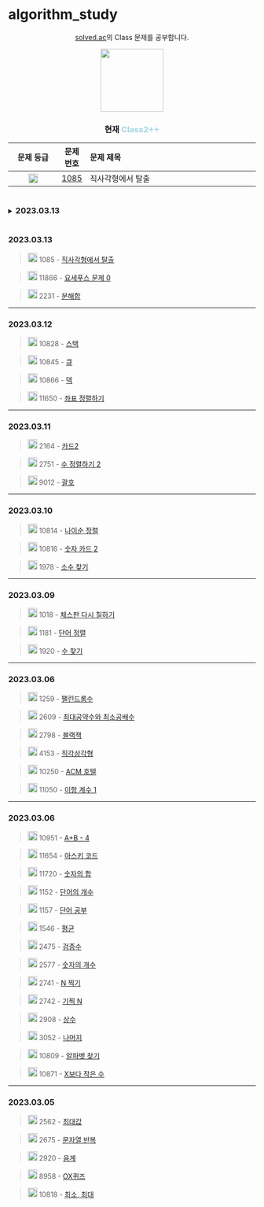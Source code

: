 # algorithm_study

<div align="center">
<p><a href="https://solved.ac/class">solved.ac</a>의 Class 문제를 공부합니다.</p>
<img src="https://static.solved.ac/class/c2s.svg" height="128px" width="128px" />
<h3>현재 <span style="font-weight: 800; color: lightblue;">Class2++</span></h3>
</div>

<table style="width: 100% !important">
  <thead>
    <tr>
      <th style="width: 20%">문제 등급</th>
      <th style="widht: 20%">문제 번호</th>
      <th align="left" style="width: 1000px">문제 제목</th>
    </tr>
  </thead>
  <tbody>
    <tr>
      <td align="center">
        <img src="https://static.solved.ac/tier_small/3.svg" height="19px" width="19px" />
      </td>
      <td align="center">
        <a href="https://www.acmicpc.net/problem/1085">1085</a>
      </td>
      <td>직사각형에서 탈출</td>
    </tr>
  </tbody>
</table>

<details>
  <summary><h3 style="display: inline-block">2023.03.13</h3></summary>
  <div markdown="1">
    <table>
      <thead>
        <tr>
          <th style="width: 33%">문제 등급</th>
          <th style="width: 33%">문제 번호</th>
          <th style="width: 33%">문제 제목</th>
        </tr>
      </thead>
      <tbody>
        <tr>
          <td style="text-align: center">
            <img src="https://static.solved.ac/tier_small/3.svg" height="19px" width="19px" />
          </td>
          <td style="text-align: center">
            <a href="https://www.acmicpc.net/problem/1085"> 1085 </a>
          </td>
          <td style="width: 100%">직사각형에서 탈출</td>
        </tr>
      </tbody>
    </table>
  </div>
</details>

### 2023.03.13

> <img src="https://static.solved.ac/tier_small/3.svg" height="19px" width="19px" /> 1085 - [직사각형에서 탈출](https://www.acmicpc.net/problem/1085)

> <img src="https://static.solved.ac/tier_small/7.svg" height="19px" width="19px" /> 11866 - [요세푸스 문제 0](https://www.acmicpc.net/problem/11866)

> <img src="https://static.solved.ac/tier_small/4.svg" height="19px" width="19px" /> 2231 - [분해합](https://www.acmicpc.net/problem/2231)

---

### 2023.03.12

> <img src="https://static.solved.ac/tier_small/7.svg" height="19px" width="19px" /> 10828 - [스택](https://www.acmicpc.net/problem/10828)

> <img src="https://static.solved.ac/tier_small/7.svg" height="19px" width="19px" /> 10845 - [큐](https://www.acmicpc.net/problem/10845)

> <img src="https://static.solved.ac/tier_small/7.svg" height="19px" width="19px" /> 10866 - [덱](https://www.acmicpc.net/problem/10866)

> <img src="https://static.solved.ac/tier_small/6.svg" height="19px" width="19px" /> 11650 - [좌표 정렬하기](https://www.acmicpc.net/problem/11650)

---

### 2023.03.11

> <img src="https://static.solved.ac/tier_small/7.svg" height="19px" width="19px" /> 2164 - [카드2](https://www.acmicpc.net/problem/2164)

> <img src="https://static.solved.ac/tier_small/6.svg" height="19px" width="19px" /> 2751 - [수 정렬하기 2](https://www.acmicpc.net/problem/2751)

> <img src="https://static.solved.ac/tier_small/7.svg" height="19px" width="19px" /> 9012 - [괄호](https://www.acmicpc.net/problem/9012)

---

### 2023.03.10

> <img src="https://static.solved.ac/tier_small/6.svg" height="19px" width="19px" /> 10814 - [나이순 정렬](https://www.acmicpc.net/problem/10814)

> <img src="https://static.solved.ac/tier_small/7.svg" height="19px" width="19px" /> 10816 - [숫자 카드 2](https://www.acmicpc.net/problem/10816)

> <img src="https://static.solved.ac/tier_small/6.svg" height="19px" width="19px" /> 1978 - [소수 찾기](https://www.acmicpc.net/problem/1978)

---

### 2023.03.09

> <img src="https://static.solved.ac/tier_small/7.svg" height="19px" width="19px" /> 1018 - [체스판 다시 칠하기](https://www.acmicpc.net/problem/1018)

> <img src="https://static.solved.ac/tier_small/6.svg" height="19px" width="19px" /> 1181 - [단어 정렬](https://www.acmicpc.net/problem/1181)

> <img src="https://static.solved.ac/tier_small/7.svg" height="19px" width="19px" /> 1920 - [수 찾기](https://www.acmicpc.net/problem/1920)

---

### 2023.03.06

> <img src="https://static.solved.ac/tier_small/5.svg" height="19px" width="19px" /> 1259 - [팰린드롬수](https://www.acmicpc.net/problem/1259)

> <img src="https://static.solved.ac/tier_small/5.svg" height="19px" width="19px" /> 2609 - [최대공약수와 최소공배수](https://www.acmicpc.net/problem/2609)

> <img src="https://static.solved.ac/tier_small/4.svg" height="19px" width="19px" /> 2798 - [블랙잭](https://www.acmicpc.net/problem/2798)

> <img src="https://static.solved.ac/tier_small/3.svg" height="19px" width="19px" /> 4153 - [직각삼각형](https://www.acmicpc.net/problem/4153)

> <img src="https://static.solved.ac/tier_small/3.svg" height="19px" width="19px" /> 10250 - [ACM 호텔](https://www.acmicpc.net/problem/10250)

> <img src="https://static.solved.ac/tier_small/5.svg" height="19px" width="19px" /> 11050 - [이항 계수 1](https://www.acmicpc.net/problem/11050)

---

### 2023.03.06

> <img src="https://static.solved.ac/tier_small/sprout.svg" height="19px" width="19px" /> 10951 - [A+B - 4](https://www.acmicpc.net/problem/10951)

> <img src="https://static.solved.ac/tier_small/sprout.svg" height="19px" width="19px" /> 11654 - [아스키 코드](https://www.acmicpc.net/problem/11654)

> <img src="https://static.solved.ac/tier_small/2.svg" height="19px" width="19px" /> 11720 - [숫자의 합](https://www.acmicpc.net/problem/11720)

> <img src="https://static.solved.ac/tier_small/4.svg" height="19px" width="19px" /> 1152 - [단어의 개수](https://www.acmicpc.net/problem/1152)

> <img src="https://static.solved.ac/tier_small/5.svg" height="19px" width="19px" /> 1157 - [단어 공부](https://www.acmicpc.net/problem/1157)

> <img src="https://static.solved.ac/tier_small/5.svg" height="19px" width="19px" /> 1546 - [평균](https://www.acmicpc.net/problem/1546)

> <img src="https://static.solved.ac/tier_small/sprout.svg" height="19px" width="19px" /> 2475 - [검증수](https://www.acmicpc.net/problem/2475)

> <img src="https://static.solved.ac/tier_small/4.svg" height="19px" width="19px" /> 2577 - [숫자의 개수](https://www.acmicpc.net/problem/2577)

> <img src="https://static.solved.ac/tier_small/sprout.svg" height="19px" width="19px" /> 2741 - [N 찍기](https://www.acmicpc.net/problem/2741)

> <img src="https://static.solved.ac/tier_small/2.svg" height="19px" width="19px" /> 2742 - [기찍 N](https://www.acmicpc.net/problem/2742)

> <img src="https://static.solved.ac/tier_small/4.svg" height="19px" width="19px" /> 2908 - [상수](https://www.acmicpc.net/problem/2908)

> <img src="https://static.solved.ac/tier_small/4.svg" height="19px" width="19px" /> 3052 - [나머지](https://www.acmicpc.net/problem/3052)

> <img src="https://static.solved.ac/tier_small/sprout.svg" height="19px" width="19px" /> 10809 - [알파벳 찾기](https://www.acmicpc.net/problem/10809)

> <img src="https://static.solved.ac/tier_small/sprout.svg" height="19px" width="19px" /> 10871 - [X보다 작은 수](https://www.acmicpc.net/problem/10871)

---

### 2023.03.05

> <img src="https://static.solved.ac/tier_small/3.svg" height="19px" width="19px" /> 2562 - [최대값](https://www.acmicpc.net/problem/2562)

> <img src="https://static.solved.ac/tier_small/4.svg" height="19px" width="19px" /> 2675 - [문자열 반복](https://www.acmicpc.net/problem/2675)

> <img src="https://static.solved.ac/tier_small/4.svg" height="19px" width="19px" /> 2920 - [음계](https://www.acmicpc.net/problem/2920)

> <img src="https://static.solved.ac/tier_small/4.svg" height="19px" width="19px" /> 8958 - [OX퀴즈](https://www.acmicpc.net/problem/8958)

> <img src="https://static.solved.ac/tier_small/3.svg" height="19px" width="19px" /> 10818 - [최소, 최대](https://www.acmicpc.net/problem/10818)
